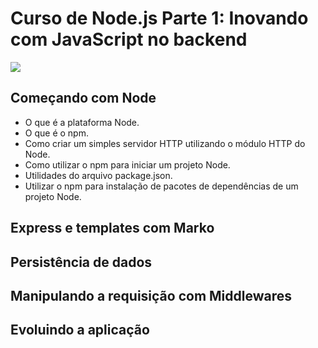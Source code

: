 # Curso de Node.js Parte 1: Inovando com JavaScript no backend

![](https://alura.com.br/assets/api/share/curso-nodejs-fundamentos.png)

## Começando com Node
- O que é a plataforma Node.
- O que é o npm.
- Como criar um simples servidor HTTP utilizando o módulo HTTP do Node.
- Como utilizar o npm para iniciar um projeto Node.
- Utilidades do arquivo package.json.
- Utilizar o npm para instalação de pacotes de dependências de um projeto Node.

## Express e templates com Marko

## Persistência de dados

## Manipulando a requisição com Middlewares

## Evoluindo a aplicação

